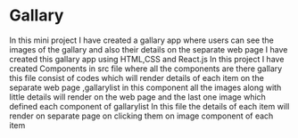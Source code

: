 # Gallary
In this mini project I have created a gallary app where users can see the images of the gallary and also their details on the separate web page
I have created this gallary app using HTML,CSS and React.js 
In this project I have created Components in src file where all the components are there gallary this file consist of codes which will render details of each item on the separate web page ,gallarylist in this component all the images along with little details will render on the web page
and the last one image which defined each component of gallarylist
In this file the details of each item will render on separate page on clicking them on image component of each item 
